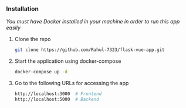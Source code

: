 ### Installation

_You must have Docker installed in your machine in order to run this app easily_

1. Clone the repo
   ```sh
   git clone https://github.com/Rahul-7323/flask-vue-app.git
   ```
2. Start the application using docker-compose
   ```sh
   docker-compose up -d
   ```
3. Go to the following URLs for accessing the app
   ```sh
   http://localhost:3000  # Frontend
   http://localhost:5000  # Backend
   ```
